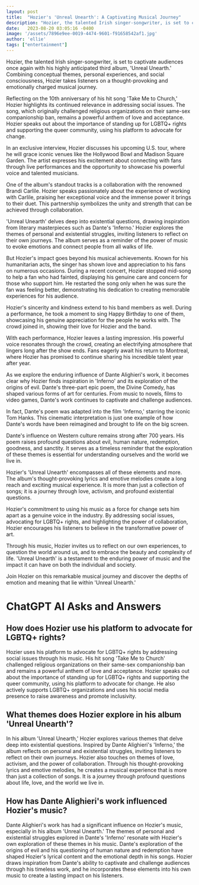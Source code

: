 ```yaml
---
layout: post
title:  "Hozier's 'Unreal Unearth': A Captivating Musical Journey"
description: "Hozier, the talented Irish singer-songwriter, is set to captivate audiences once again with his highly anticipated third album, 'Unreal Unearth.' Combining conceptual themes, personal experiences, and social consciousness, Hozier takes listeners on a thought-provoking and emotionally charged musical journey."
date:   2023-08-20 03:05:16 -0400
image: '/assets/7896e9ee-0019-4474-9601-f91658542af1.jpg'
author: 'ellie'
tags: ["entertainment"]
---
```


Hozier, the talented Irish singer-songwriter, is set to captivate audiences once again with his highly anticipated third album, 'Unreal Unearth.' Combining conceptual themes, personal experiences, and social consciousness, Hozier takes listeners on a thought-provoking and emotionally charged musical journey.

Reflecting on the 10th anniversary of his hit song 'Take Me to Church,' Hozier highlights its continued relevance in addressing social issues. The song, which originally challenged religious organizations on their same-sex companionship ban, remains a powerful anthem of love and acceptance. Hozier speaks out about the importance of standing up for LGBTQ+ rights and supporting the queer community, using his platform to advocate for change.

In an exclusive interview, Hozier discusses his upcoming U.S. tour, where he will grace iconic venues like the Hollywood Bowl and Madison Square Garden. The artist expresses his excitement about connecting with fans through live performances and the opportunity to showcase his powerful voice and talented musicians.

One of the album's standout tracks is a collaboration with the renowned Brandi Carlile. Hozier speaks passionately about the experience of working with Carlile, praising her exceptional voice and the immense power it brings to their duet. This partnership symbolizes the unity and strength that can be achieved through collaboration.

'Unreal Unearth' delves deep into existential questions, drawing inspiration from literary masterpieces such as Dante's 'Inferno.' Hozier explores the themes of personal and existential struggles, inviting listeners to reflect on their own journeys. The album serves as a reminder of the power of music to evoke emotions and connect people from all walks of life.

But Hozier's impact goes beyond his musical achievements. Known for his humanitarian acts, the singer has shown love and appreciation to his fans on numerous occasions. During a recent concert, Hozier stopped mid-song to help a fan who had fainted, displaying his genuine care and concern for those who support him. He restarted the song only when he was sure the fan was feeling better, demonstrating his dedication to creating memorable experiences for his audience.

Hozier's sincerity and kindness extend to his band members as well. During a performance, he took a moment to sing Happy Birthday to one of them, showcasing his genuine appreciation for the people he works with. The crowd joined in, showing their love for Hozier and the band.

With each performance, Hozier leaves a lasting impression. His powerful voice resonates through the crowd, creating an electrifying atmosphere that lingers long after the show ends. Fans eagerly await his return to Montreal, where Hozier has promised to continue sharing his incredible talent year after year.

As we explore the enduring influence of Dante Alighieri's work, it becomes clear why Hozier finds inspiration in 'Inferno' and its exploration of the origins of evil. Dante's three-part epic poem, the Divine Comedy, has shaped various forms of art for centuries. From music to novels, films to video games, Dante's work continues to captivate and challenge audiences.

In fact, Dante's poem was adapted into the film 'Inferno,' starring the iconic Tom Hanks. This cinematic interpretation is just one example of how Dante's words have been reimagined and brought to life on the big screen.

Dante's influence on Western culture remains strong after 700 years. His poem raises profound questions about evil, human nature, redemption, goodness, and sanctity. It serves as a timeless reminder that the exploration of these themes is essential for understanding ourselves and the world we live in.

Hozier's 'Unreal Unearth' encompasses all of these elements and more. The album's thought-provoking lyrics and emotive melodies create a long reach and exciting musical experience. It is more than just a collection of songs; it is a journey through love, activism, and profound existential questions.

Hozier's commitment to using his music as a force for change sets him apart as a genuine voice in the industry. By addressing social issues, advocating for LGBTQ+ rights, and highlighting the power of collaboration, Hozier encourages his listeners to believe in the transformative power of art.

Through his music, Hozier invites us to reflect on our own experiences, to question the world around us, and to embrace the beauty and complexity of life. 'Unreal Unearth' is a testament to the enduring power of music and the impact it can have on both the individual and society.

Join Hozier on this remarkable musical journey and discover the depths of emotion and meaning that lie within 'Unreal Unearth.'


# ChatGPT AI Asks and Answers
## How does Hozier use his platform to advocate for LGBTQ+ rights?
Hozier uses his platform to advocate for LGBTQ+ rights by addressing social issues through his music. His hit song 'Take Me to Church' challenged religious organizations on their same-sex companionship ban and remains a powerful anthem of love and acceptance. Hozier speaks out about the importance of standing up for LGBTQ+ rights and supporting the queer community, using his platform to advocate for change. He also actively supports LGBTQ+ organizations and uses his social media presence to raise awareness and promote inclusivity.

## What themes does Hozier explore in his album 'Unreal Unearth'?
In his album 'Unreal Unearth,' Hozier explores various themes that delve deep into existential questions. Inspired by Dante Alighieri's 'Inferno,' the album reflects on personal and existential struggles, inviting listeners to reflect on their own journeys. Hozier also touches on themes of love, activism, and the power of collaboration. Through his thought-provoking lyrics and emotive melodies, he creates a musical experience that is more than just a collection of songs. It is a journey through profound questions about life, love, and the world we live in.

## How has Dante Alighieri's work influenced Hozier's music?
Dante Alighieri's work has had a significant influence on Hozier's music, especially in his album 'Unreal Unearth.' The themes of personal and existential struggles explored in Dante's 'Inferno' resonate with Hozier's own exploration of these themes in his music. Dante's exploration of the origins of evil and his questioning of human nature and redemption have shaped Hozier's lyrical content and the emotional depth in his songs. Hozier draws inspiration from Dante's ability to captivate and challenge audiences through his timeless work, and he incorporates these elements into his own music to create a lasting impact on his listeners.


